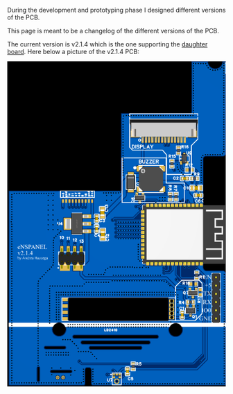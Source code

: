 During the development and prototyping phase I designed different versions of the PCB.

This page is meant to be a changelog of the different versions of the PCB.

The current version is v2.1.4 which is the one supporting the [daughter board](daughter.md). Here below a picture of the v2.1.4 PCB:

![img.png](images/pcb-v2.1.4.png)
